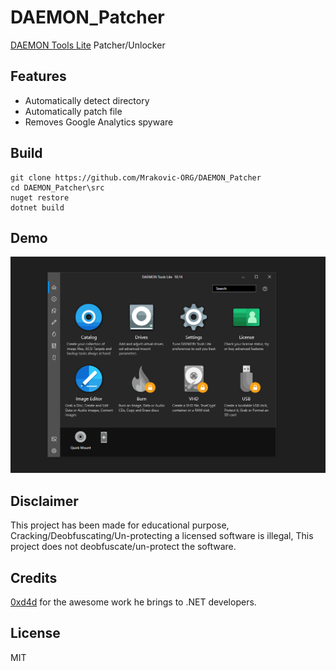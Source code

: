 # DAEMON_Patcher
[DAEMON Tools Lite](https://www.daemon-tools.cc/products/dtLite) Patcher/Unlocker

## Features
- Automatically detect directory
- Automatically patch file
- Removes Google Analytics spyware

## Build
```SH
git clone https://github.com/Mrakovic-ORG/DAEMON_Patcher
cd DAEMON_Patcher\src
nuget restore
dotnet build
```

## Demo
![demo](images/demo.gif)

## Disclaimer
This project has been made for educational purpose, Cracking/Deobfuscating/Un-protecting a licensed software is illegal, This project does not deobfuscate/un-protect the software.

## Credits
[0xd4d](https://github.com/0xd4d) for the awesome work he brings to .NET developers.

License
----

MIT